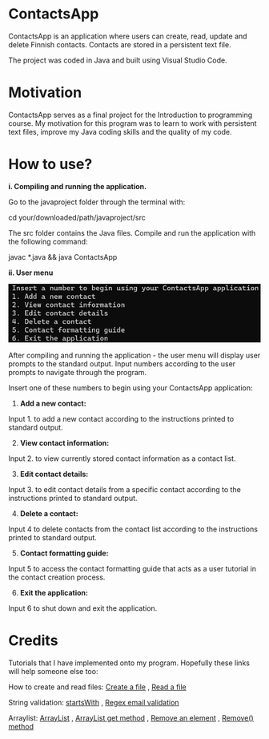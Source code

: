 # ContactsApp

ContactsApp is an application where users can create, read, update and delete
Finnish contacts. Contacts are stored in a persistent text file.

The project was coded in Java and built using Visual Studio Code.

# Motivation

ContactsApp serves as a final project for the Introduction to programming course.
My motivation for this program was to learn to work with persistent text files,
improve my Java coding skills and the quality of my code.

# How to use?

**i. Compiling and running the application.**

Go to the javaproject folder through the terminal with:

cd your/downloaded/path/javaproject/src

The src folder contains the Java files. Compile and run the application with
the following command:

javac *.java && java ContactsApp

**ii. User menu**

![User menu](docs/images/usermenu.png)

After compiling and running the application - the user menu will display
user prompts to the standard output. Input numbers according to the user prompts
to navigate through the program.

Insert one of these numbers to begin using your ContactsApp application:

1. **Add a new contact:**

Input 1. to add a new contact according to the instructions printed to standard output.

2. **View contact information:**

Input 2. to view currently stored contact information as a contact list.

3. **Edit contact details:**

Input 3. to edit contact details from a specific contact according to the
instructions printed to standard output.

4. **Delete a contact:**

Input 4 to delete contacts from the contact list according to the instructions
printed to standard output.

5. **Contact formatting guide:**

Input 5 to access the contact formatting guide that acts as a user tutorial
in the contact creation process.

6. **Exit the application:**

Input 6 to shut down and exit the application.

# Credits
Tutorials that I have implemented onto my program.
Hopefully these links will help someone else too:

How to create and read files:
[Create a file](https://www.w3schools.com/java/java_files_create.asp) ,
[Read a file](https://www.w3schools.com/java/java_files_read.asp)

String validation:
[startsWith](https://developer.mozilla.org/en-US/docs/Web/JavaScript/Reference/Global_Objects/String/startsWith) ,
[Regex email validation](https://stackoverflow.com/questions/8204680/java-regex-email)

Arraylist:
[ArrayList](https://www.w3schools.com/java/java_arraylist.asp) ,
[ArrayList get method](https://www.geeksforgeeks.org/arraylist-get-method-java-examples/) ,
[Remove an element](https://www.geeksforgeeks.org/remove-an-element-at-specific-index-from-an-array-in-java/) ,
[Remove() method](https://www.w3schools.com/java/ref_arraylist_remove.asp)